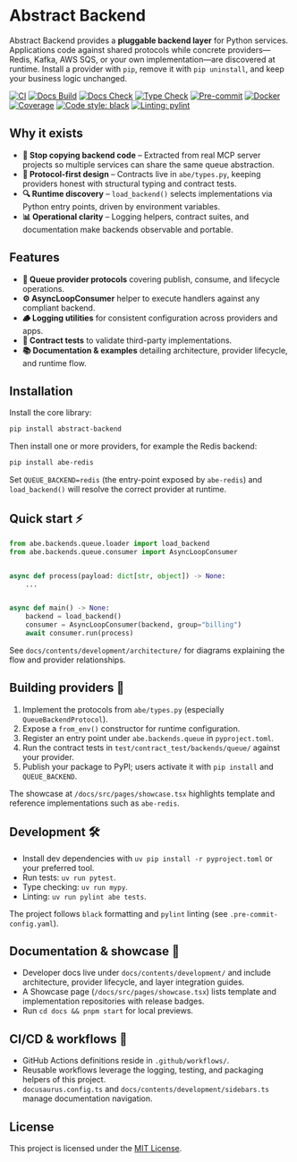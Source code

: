 # Abstract Backend

Abstract Backend provides a **pluggable backend layer** for Python services. Applications code against shared protocols while concrete providers—Redis, Kafka, AWS SQS, or your own implementation—are discovered at runtime. Install a provider with `pip`, remove it with `pip uninstall`, and keep your business logic unchanged.

[![CI](https://github.com/Chisanan232/abstract-backend/actions/workflows/ci.yaml/badge.svg)](https://github.com/Chisanan232/abstract-backend/actions/workflows/ci.yaml)
[![Docs Build](https://github.com/Chisanan232/abstract-backend/actions/workflows/documentation.yaml/badge.svg)](https://github.com/Chisanan232/abstract-backend/actions/workflows/documentation.yaml)
[![Docs Check](https://github.com/Chisanan232/abstract-backend/actions/workflows/docs-build-check.yaml/badge.svg)](https://github.com/Chisanan232/abstract-backend/actions/workflows/docs-build-check.yaml)
[![Type Check](https://github.com/Chisanan232/abstract-backend/actions/workflows/type-check.yml/badge.svg)](https://github.com/Chisanan232/abstract-backend/actions/workflows/type-check.yml)
[![Pre-commit](https://img.shields.io/badge/pre--commit-enabled-brightgreen?logo=pre-commit)](https://pre-commit.com/)
[![Docker](https://github.com/Chisanan232/abstract-backend/actions/workflows/rw_docker_operations.yaml/badge.svg)](https://github.com/Chisanan232/abstract-backend/actions/workflows/rw_docker_operations.yaml)
[![Coverage](https://img.shields.io/codecov/c/github/Chisanan232/abstract-backend?logo=codecov)](https://codecov.io/gh/Chisanan232/abstract-backend)
[![Code style: black](https://img.shields.io/badge/code%20style-black-000000.svg)](https://github.com/psf/black)
[![Linting: pylint](https://img.shields.io/badge/linting-pylint-yellowgreen)](https://github.com/pylint-dev/pylint)

## Why it exists

- **🚫 Stop copying backend code** – Extracted from real MCP server projects so multiple services can share the same queue abstraction.
- **📐 Protocol-first design** – Contracts live in `abe/types.py`, keeping providers honest with structural typing and contract tests.
- **🔍 Runtime discovery** – `load_backend()` selects implementations via Python entry points, driven by environment variables.
- **📊 Operational clarity** – Logging helpers, contract suites, and documentation make backends observable and portable.

## Features

- **📮 Queue provider protocols** covering publish, consume, and lifecycle operations.
- **⚙️ AsyncLoopConsumer** helper to execute handlers against any compliant backend.
- **🪵 Logging utilities** for consistent configuration across providers and apps.
- **🧪 Contract tests** to validate third-party implementations.
- **📚 Documentation & examples** detailing architecture, provider lifecycle, and runtime flow.

## Installation

Install the core library:

```bash
pip install abstract-backend
```

Then install one or more providers, for example the Redis backend:

```bash
pip install abe-redis
```

Set `QUEUE_BACKEND=redis` (the entry-point exposed by `abe-redis`) and `load_backend()` will resolve the correct provider at runtime.

## Quick start ⚡️

```python
from abe.backends.queue.loader import load_backend
from abe.backends.queue.consumer import AsyncLoopConsumer


async def process(payload: dict[str, object]) -> None:
    ...


async def main() -> None:
    backend = load_backend()
    consumer = AsyncLoopConsumer(backend, group="billing")
    await consumer.run(process)
```

See `docs/contents/development/architecture/` for diagrams explaining the flow and provider relationships.

## Building providers 🧩

1. Implement the protocols from `abe/types.py` (especially `QueueBackendProtocol`).
2. Expose a `from_env()` constructor for runtime configuration.
3. Register an entry point under `abe.backends.queue` in `pyproject.toml`.
4. Run the contract tests in `test/contract_test/backends/queue/` against your provider.
5. Publish your package to PyPI; users activate it with `pip install` and `QUEUE_BACKEND`.

The showcase at `/docs/src/pages/showcase.tsx` highlights template and reference implementations such as `abe-redis`.

## Development 🛠️

- Install dev dependencies with `uv pip install -r pyproject.toml` or your preferred tool.
- Run tests: `uv run pytest`.
- Type checking: `uv run mypy`.
- Linting: `uv run pylint abe tests`.

The project follows `black` formatting and `pylint` linting (see `.pre-commit-config.yaml`).

## Documentation & showcase 📖

- Developer docs live under `docs/contents/development/` and include architecture, provider lifecycle, and layer integration guides.
- A Showcase page (`/docs/src/pages/showcase.tsx`) lists template and implementation repositories with release badges.
- Run `cd docs && pnpm start` for local previews.

## CI/CD & workflows 🤖

- GitHub Actions definitions reside in `.github/workflows/`.
- Reusable workflows leverage the logging, testing, and packaging helpers of this project.
- `docusaurus.config.ts` and `docs/contents/development/sidebars.ts` manage documentation navigation.

## License

This project is licensed under the [MIT License](./LICENSE).
